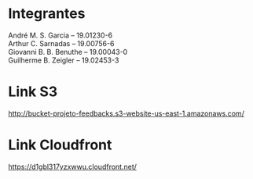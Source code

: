 # Integrantes
André M. S. Garcia – 19.01230-6\
Arthur C. Sarnadas – 19.00756-6\
Giovanni B. B. Benuthe – 19.00043-0\
Guilherme B. Zeigler – 19.02453-3
# Link S3
http://bucket-projeto-feedbacks.s3-website-us-east-1.amazonaws.com/
# Link Cloudfront
https://d1gbl317yzxwwu.cloudfront.net/

